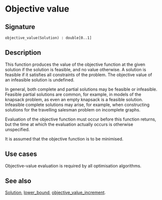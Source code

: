 <!--
SPDX-FileCopyrightText: © 2025 Authors of the ROAR-NET API Specification <https://github.com/roar-net/roar-net-api-spec/blob/main/AUTHORS>

SPDX-License-Identifier: CC-BY-4.0
-->

# Objective value

## Signature

```text
objective_value(Solution) : double[0..1]
```

## Description

This function produces the value of the objective function at the
given solution if the solution is feasible, and no value otherwise. A
solution is feasible if it satisfies all constraints of the
problem. The objective value of an infeasible solution is undefined.

In general, both complete and partial solutions may be feasible or
infeasible.  Feasible partial solutions are common, for example, in
models of the knapsack problem, as even an empty knapsack is a
feasible solution. Infeasible complete solutions may arise, for
example, when constructing solutions for the travelling salesman
problem on incomplete graphs.

Evaluation of the objective function must occur before this function
returns, but the time at which the evaluation actually occurs is
otherwise unspecified.

It is assumed that the objective function is to be minimised.

## Use cases

Objective-value evaluation is required by all optimisation algorithms.

## See also

[Solution](../types/Solution.md),
[lower\_bound](./lower_bound.md),
[objective\_value\_increment](./objective_value_increment.md).
